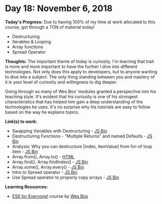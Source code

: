 # Day 18: November 6, 2018

**Today's Progress:** Due to having 100% of my time at work allocated to this course, got through a TON of material today!
* Destructuring
* Iterables & Looping
* Array functions
* Spread Operator

**Thoughts:** The important theme of today is curiosity. I'm learning that trait is more and more important to have the further I dive into different technologies. Not only does this apply to developers, but to anyone wanting to dive into a subject. The only thing standing between you and mastery of it is your level of curiosity and willingness to dig deeper.

Going through so many of Wes Bos' modules granted a perspective into his teaching style. It's evident that his curiosity is one of his strongest characteristics that has helped him gain a deep understanding of the technologies he uses. It's no surprise why his tutorials are easy to follow based on the way he explains topics.

**Link(s) to work:**
* Swapping Variables with Destructuring - [JS Bin](https://jsbin.com/wosogaqegu/edit?js,console)
* Destructuring Functions - "Multiple Returns" and named Defaults - [JS Bin](https://jsbin.com/jacevatoqa/edit?js,console)
* Analysis: Why you can destructure [index, itemValue] from for-of loop item - [JS Bin](https://jsbin.com/revusoruru/edit?js,console)
* Array.from(), Array.to() - [HTML](https://github.com/mccoyrjm/100-days-of-code/blob/master/log-work-files/day-018/array-from-to.html)
* Array.find(), Array.findIndex() - [JS Bin](https://jsbin.com/siferigipa/edit?js,console)
* Array.some(), Array.every() - [JS Bin](https://jsbin.com/hicoxaqofo/edit?js,console)
* Intro to Spread operator - [JS Bin](https://jsbin.com/qezodovoli/edit?js,console)
* Use Spread operator to properly copy arrays - [JS Bin](https://jsbin.com/gicemafudu/edit?js,console)

**Learning Resources:**
* [ES6 for Everyone!](https://es6.io/) course by [Wes Bos](https://wesbos.com/)
